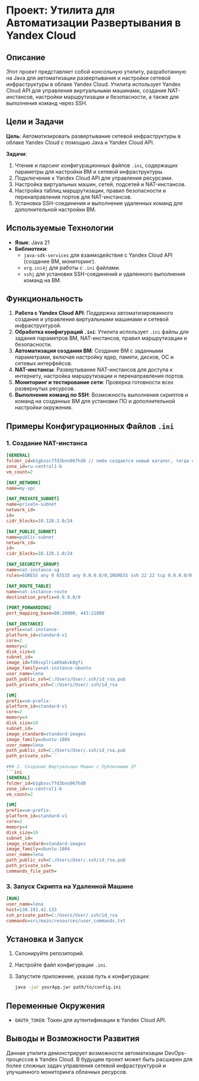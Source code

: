 # Проект: Утилита для Автоматизации Развертывания в Yandex Cloud

## Описание

Этот проект представляет собой консольную утилиту, разработанную на Java для автоматизации развертывания и настройки сетевой инфраструктуры в облаке Yandex Cloud. Утилита использует Yandex Cloud API для управления виртуальными машинами, создания NAT-инстансов, настройки маршрутизации и безопасности, а также для выполнения команд через SSH. 

## Цели и Задачи

**Цель**: Автоматизировать развертывание сетевой инфраструктуры в облаке Yandex Cloud с помощью Java и Yandex Cloud API.

**Задачи**:
1. Чтение и парсинг конфигурационных файлов `.ini`, содержащих параметры для настройки ВМ и сетевой инфраструктуры.
2. Подключение к Yandex Cloud API для управления ресурсами.
3. Настройка виртуальных машин, сетей, подсетей и NAT-инстансов.
4. Настройка таблиц маршрутизации, правил безопасности и перенаправления портов для NAT-инстансов.
5. Установка SSH-соединения и выполнение удаленных команд для дополнительной настройки ВМ.

## Используемые Технологии

- **Язык**: Java 21
- **Библиотеки**:
  - `java-sdk-services` для взаимодействия с Yandex Cloud API (создание ВМ, мониторинг).
  - `org.ini4j` для работы с `.ini` файлами.
  - `sshj` для установки SSH-соединений и удаленного выполнения команд на ВМ.

## Функциональность

1. **Работа с Yandex Cloud API**: Поддержка автоматизированного создания и управления виртуальными машинами и сетевой инфраструктурой.
2. **Обработка конфигураций `.ini`**: Утилита использует `.ini` файлы для задания параметров ВМ, NAT-инстансов, правил маршрутизации и безопасности.
3. **Автоматизация создания ВМ**: Создание ВМ с заданными параметрами, включая настройку ядер, памяти, дисков, ОС и сетевых интерфейсов.
4. **NAT-инстансы**: Развертывание NAT-инстансов для доступа к интернету, настройка маршрутизации и перенаправления портов.
5. **Мониторинг и тестирование сети**: Проверка готовности всех развернутых ресурсов.
6. **Выполнение команд по SSH**: Возможность выполнения скриптов и команд на созданных ВМ для установки ПО и дополнительной настройки окружения.

## Примеры Конфигурационных Файлов `.ini`

### 1. Создание NAT-инстанса
```ini
[GENERAL]
folder_id=b1gbssc7fd3bno967hd8 // либо создается новый каталог, тогда следует указывать folder_name 
zone_id=ru-central1-b
vm_count=2

[NAT_NETWORK]
name=my-vpc

[NAT_PRIVATE_SUBNET]
name=private-subnet
network_id=
id=
cidr_blocks=10.128.2.0/24

[NAT_PUBLIC_SUBNET]
name=public-subnet
network_id=
id=
cidr_blocks=10.128.1.0/24

[NAT_SECURITY_GROUP]
name=nat-instance-sg
rules=EGRESS any 0 65535 any 0.0.0.0/0,INGRESS ssh 22 22 tcp 0.0.0.0/0,INGRESS ext-http 80 80 tcp 0.0.0.0/0,INGRESS ext-https 443 443 tcp 0.0.0.0/0

[NAT_ROUTE_TABLE]
name=nat-instance-route
destination_prefix=0.0.0.0/0

[PORT_FORWARDING]
port_mapping_base=80:20000, 443:21000

[NAT_INSTANCE]
prefix=nat-instance-
platform_id=standard-v1
core=2
memory=2
disk_size=8
subnet_id=
image_id=fd8svplria89abvk0gfi
image_family=nat-instance-ubuntu
user_name=lena
path_public_ssh=C:/Users/User/.ssh/id_rsa.pub
path_private_ssh=C:/Users/User/.ssh/id_rsa

[VM]
prefix=vm-prefix-
platform_id=standard-v1
core=2
memory=4
disk_size=10
subnet_id=
image_standard=standard-images
image_family=ubuntu-1804
user_name=lena
path_public_ssh=C:/Users/User/.ssh/id_rsa.pub
path_private_ssh=```

### 2. Создание Виртуальных Машин с Публичными IP
```ini
[GENERAL]
folder_id=b1gbssc7fd3bno967hd8
zone_id=ru-central1-b
vm_count=2

[VM]
prefix=vm-prefix-
platform_id=standard-v1
core=2
memory=4
disk_size=10
subnet_id=
image_standard=standard-images
image_family=ubuntu-1804
user_name=lena
path_public_ssh=C:/Users/User/.ssh/id_rsa.pub
path_private_ssh=
commands_file_path=
```

### 3. Запуск Скрипта на Удаленной Машине
```ini
[RUN]
user_name=lena
host=130.193.42.133
ssh_private_path=C:/Users/User/.ssh/id_rsa
commands=src/main/resources/user_commands.txt
```

## Установка и Запуск

1. Склонируйте репозиторий.
2. Настройте файл конфигурации `.ini`.
3. Запустите приложение, указав путь к конфигурации:

   ```bash
   java -jar yourApp.jar path/to/config.ini
   ```

## Переменные Окружения

- `OAUTH_TOKEN`: Токен для аутентификации в Yandex Cloud API.

## Выводы и Возможности Развития

Данная утилита демонстрирует возможности автоматизации DevOps-процессов в Yandex Cloud. В будущем проект может быть расширен для более сложных задач управления сетевой инфраструктурой и улучшенного мониторинга облачных ресурсов.
